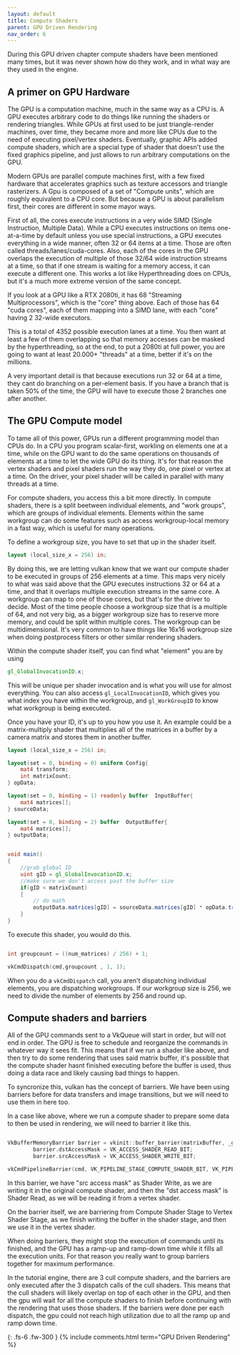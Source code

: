 ```yaml
---
layout: default
title: Compute Shaders
parent: GPU Driven Rendering
nav_order: 6
---
```


During this GPU driven chapter compute shaders have been mentioned many times, but it was never shown how do they work, and in what way are they used in the engine.

## A primer on GPU Hardware
The GPU is a computation machine, much in the same way as a CPU is. A GPU executes arbitrary code to do things like running the shaders or rendering triangles.
While GPUs at first used to be just triangle-render machines, over time, they became more and more like CPUs due to the need of executing pixel/vertex shaders. Eventually, graphic APIs added compute shaders, which are a special type of shader that doesn't use the fixed graphics pipeline, and just allows to run arbitrary computations on the GPU.

Modern GPUs are parallel compute machines first, with a few fixed hardware that accelerates graphics such as texture accessors and triangle rasterizers. A Gpu is composed of a set of "Compute units", which are roughly equivalent to a CPU core. But because a GPU is about parallelism first, their cores are different in some mayor ways.

First of all, the cores execute instructions in a very wide SIMD (Single Instruction, Multiple Data). While a CPU executes instructions on items one-at-a-time by default unless you use special instructions, a GPU executes everything in a wide manner, often 32 or 64 items at a time. Those are often called threads/lanes/cuda-cores. Also, each of the cores in the GPU overlaps the execution of multiple of those 32/64 wide instruction streams at a time, so that if one stream is waiting for a memory access, it can execute a different one. This works a lot like Hyperthreading does on CPUs, but it's a much more extreme version of the same concept.

If you look at a GPU like a RTX 2080ti, it has 68 "Streaming Multiprocessors", which is the "core" thing above. Each of those has 64 "cuda cores", each of them mapping into a SIMD lane, with each "core" having 2 32-wide executors.

This is a total of 4352 possible execution lanes at a time. You then want at least a few of them overlapping so that memory accesses can be masked by the hyperthreading, so at the end, to put a 2080ti at full power, you are going to want at least 20.000+ "threads" at a time, better if it's on the millions.

A very important detail is that because executions run 32 or 64 at a time, they cant do branching on a per-element basis. If you have a branch that is taken 50% of the time, the GPU will have to execute those 2 branches one after another.

## The GPU Compute model
To tame all of this power, GPUs run a different programming model than CPUs do. In a CPU you program scalar-first, workling on elements one at a time, while on the GPU want to do the same operations on thousands of elements at a time to let the wide GPU do its thing.
It's for that reason the vertex shaders and pixel shaders run the way they do, one pixel or vertex at a time. On the driver, your pixel shader will be called in parallel with many threads at a time.

For compute shaders, you access this a bit more directly. In compute shaders, there is a split beetween individual elements, and "work groups", which are groups of individual elements. Elements within the same workgroup can do some features such as access workgroup-local memory in a fast way, which is useful for many operations.

To define a workgroup size, you have to set that up in the shader itself.

```glsl
layout (local_size_x = 256) in;
```

By doing this, we are letting vulkan know that we want our compute shader to be executed in groups of 256 elements at a time. This maps very nicely to what was said above that the GPU executes instructions 32 or 64 at a time, and that it overlaps multiple execution streams in the same core. A workgroup can map to one of those cores, but that's for the driver to decide. Most of the time people choose a workgroup size that is a multiple of 64, and not very big, as a bigger workgroup size has to reserve more memory, and could be split within multiple cores.
The workgroup can be multidimensional. It's very common to have things like 16x16 workgroup size when doing postprocess filters or other similar rendering shaders.

Within the compute shader itself, you can find what "element" you are by using

```glsl
gl_GlobalInvocationID.x;
```
This will be unique per shader invocation and is what you will use for almost everything. You can also access `gl_LocalInvocationID`, which gives you what index you have within the workgroup, and `gl_WorkGroupID` to know what workgroup is being executed.


Once you have your ID, it's up to you how you use it. An example could be a matrix-multiply shader that multiplies all of the matrices in a buffer by a camera matrix and stores them in another buffer.

```glsl
layout (local_size_x = 256) in;

layout(set = 0, binding = 0) uniform Config{
    mat4 transform;
    int matrixCount;
} opData;

layout(set = 0, binding = 1) readonly buffer  InputBuffer{
    mat4 matrices[];
} sourceData;

layout(set = 0, binding = 2) buffer  OutputBuffer{
    mat4 matrices[];
} outputData;


void main()
{
    //grab global ID
	uint gID = gl_GlobalInvocationID.x;
    //make sure we don't access past the buffer size
    if(gID < matrixCount)
    {
        // do math
        outputData.matrices[gID] = sourceData.matrices[gID] * opData.transform;
    }
}

```

To execute this shader, you would do this.

```cpp

int groupcount = ((num_matrices) / 256) + 1;

vkCmdDispatch(cmd,groupcount , 1, 1);
```

When you do a `vkCmdDispatch` call, you aren't dispatching individual elements, you are dispatching workgroups. If our workgroup size is 256, we need to divide the number of elements by 256 and round up.

## Compute shaders and barriers

All of the GPU commands sent to a VkQueue will start in order, but will not end in order. The GPU is free to schedule and reorganize the commands in whatever way it sees fit. This means that if we run a shader like above, and then try to do some rendering that uses said matrix buffer, it's possible that the compute shader hasnt finished executing before the buffer is used, thus doing a data race and likely causing bad things to happen.

To syncronize this, vulkan has the concept of barriers. We have been using barriers before for data transfers and image transitions, but we will need to use them in here too.

In a case like above, where we run a compute shader to prepare some data to then be used in rendering, we will need to barrier it like this.

```cpp

VkBufferMemoryBarrier barrier = vkinit::buffer_barrier(matrixBuffer, _graphicsQueueFamily);
		barrier.dstAccessMask = VK_ACCESS_SHADER_READ_BIT;
		barrier.srcAccessMask = VK_ACCESS_SHADER_WRITE_BIT;

vkCmdPipelineBarrier(cmd, VK_PIPELINE_STAGE_COMPUTE_SHADER_BIT, VK_PIPELINE_STAGE_VERTEX_SHADER_BIT, 0, 0, nullptr, 1, &barrier, 0, nullptr);

```

In this barrier, we have "src access mask" as Shader Write, as we are writing it in the original compute shader, and then the "dst access mask" is Shader Read, as we will be reading it from a vertex shader.

On the barrier itself, we are barriering from Compute Shader Stage to Vertex Shader Stage, as we finish writing the buffer in the shader stage, and then we use it in the vertex shader.

When doing barriers, they might stop the execution of commands until its finished, and the GPU has a ramp-up and ramp-down time while it fills all the execution units. For that reason you really want to group barriers together for maximum performance.

In the tutorial engine, there are 3 cull compute shaders, and the barriers are only executed after the 3 dispatch calls of the cull shaders. This means that the cull shaders will likely overlap on top of each other in the GPU, and then the gpu will wait for all the compute shaders to finish before continuing with the rendering that uses those shaders. If the barriers were done per each dispatch, the gpu could not reach high utilization due to all the ramp up and ramp down time.





{: .fs-6 .fw-300 }
{% include comments.html term="GPU Driven Rendering" %}